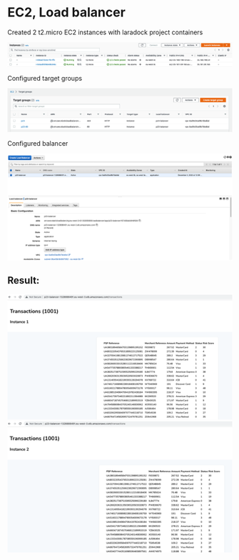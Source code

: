 # EC2, Load balancer

Created 2 t2.micro EC2 instances with laradock project containers

![](img/ec2_instances.png)

Configured target groups

![](img/target_groups.png)

Configured balancer 

![](img/balancer.png)

## Result: 

![](img/ins1.png)![](img/ins2.png)